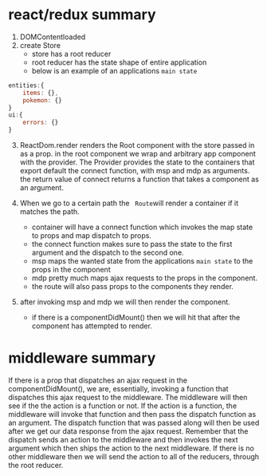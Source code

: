 # react/redux summary
1. DOMContentloaded
2. create Store
    * store has a root reducer 
    * root reducer has the state shape of entire application
    * below is an example of an applications  ```main state```

```javascript
entities:{
    items: {},
    pokemon: {}
}
ui:{
    errors: {}
}
```
3. ReactDom.render renders the Root component with the store passed in as a prop.  in the root component we wrap and arbitrary app component with the provider.  The Provider provides the state to the containers that export default the connect function, with msp and mdp as arguments.  the return value of connect returns a function that takes a component as an argument. 

4. When we go to a certain path the ``` Route```will render a container if it matches the path.
    * container will have a connect function which invokes the map state to props and map dispatch to props.
    * the connect function makes sure to pass the state to the first argument and the dispatch to the second one.
    * msp maps the wanted state from the applications ```main state``` to the props in the component
    * mdp pretty much maps ajax requests to the props in the component.
    * the route will also pass props to the components they render.
5. after invoking msp and mdp we will then render the component.
    * if there is a componentDidMount() then we will hit that after the component has attempted to render. 

# middleware summary
If there is a prop that dispatches an ajax request in the componentDidMount(), we are, essentially, invoking a function that dispatches this ajax request to the middleware. The middleware will then see if the the action is a function or not. If the action is a function, the middleware will invoke that function and then pass the dispatch function as an argument. The dispatch function that was passed along will then be used after we get our data response from the ajax request. Remember that the dispatch sends an action to the middleware and then invokes the next argument which then ships the action to the next middleware. If there is no other middleware then we will send the action to all of the reducers, through the root reducer.
